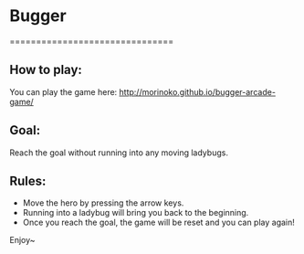 # Bugger
===============================
## How to play:
You can play the game here:
http://morinoko.github.io/bugger-arcade-game/

## Goal: 
Reach the goal without running into any moving ladybugs.

## Rules:
- Move the hero by pressing the arrow keys.
- Running into a ladybug will bring you back to the beginning.
- Once you reach the goal, the game will be reset and you can play again!

Enjoy~
